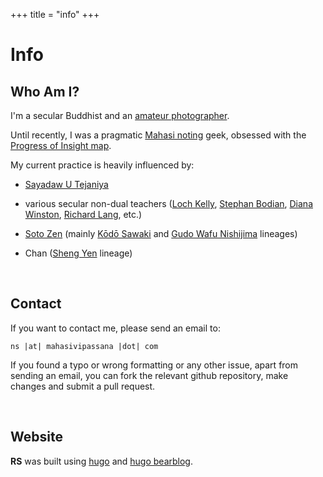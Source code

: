 +++
title = "info"
+++

# Info

## Who Am I?

I'm a secular Buddhist and an [amateur photographer](https://vlzetko.com).

Until recently, I was a pragmatic [Mahasi noting](https://mahasivipassana.com) geek, obsessed with the [Progress of Insight map](https://mahasivipassana.com/the-progress-of-insight-map/).

My current practice is heavily influenced by:
 
- [Sayadaw U Tejaniya](https://ashintejaniya.org/)
- various secular non-dual teachers ([Loch Kelly](https://lochkelly.org), [Stephan Bodian](https://www.stephanbodian.org/), [Diana Winston](https://dianawinston.com), [Richard Lang](https://www.headless.org/contact/richard-lang.htm), etc.)

- [Soto Zen](https://www.sotozen.com/eng) (mainly [Kōdō Sawaki](https://en.wikipedia.org/wiki/K%C5%8Dd%C5%8D_Sawaki) and [Gudo Wafu Nishijima](https://en.wikipedia.org/wiki/Gud%C5%8D_Wafu_Nishijima) lineages)

- Chan ([Sheng Yen](https://en.wikipedia.org/wiki/Sheng-yen) lineage)

&nbsp;
## Contact

If you want to contact me, please send an email to: 

``ns |at| mahasivipassana |dot| com`` 


If you found a typo or wrong formatting or any other issue, apart from sending an email, you can fork the relevant github repository, make changes and submit a pull request.

&nbsp;
## Website

**RS** was built using [hugo](https://gohugo.io/) and  [hugo bearblog](https://github.com/janraasch/hugo-bearblog).
